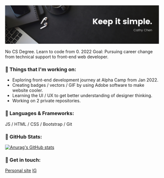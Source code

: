 ![Banner](https://github.com/cathychenvo/cathychenvo/blob/main/Banner.png)

No CS Degree. Learn to code from 0.
2022 Goal: Pursuing career change from technical support to front-end web developer. 

### 🌱 Things that I'm working on:
- Exploring front-end development journey at Alpha Camp from Jan 2022.
- Creating badges / vectors / GIF by using Adobe software to make website cooler.
- Learning the UI / UX to get better understanding of designer thinking.
- Working on 2 private repositories.

### 🌱 Languages & Frameworks:
JS / HTML / CSS / Bootstrap / Git 

### 🌱 GitHub Stats:
[![Anurag's GitHub stats](https://github-readme-stats.vercel.app/api?username=anuraghazra)](https://github.com/anuraghazra/github-readme-stats)

### 🌱 Get in touch:
[Personal site](https://cathychenvo.github.io)
[IG](https://www.instagram.com/cathy_designchallenge/)

<!-- - 🌱 I'm currently learning from (https://tw.alphacamp.co/)
- 🔭 I’m creating my front-end projects at the moment.
- 👯 I’m looking to collaborate on ...
- 💬 Ask me about ...
- 📫 How to reach me: ...
- 😄 Pronouns: ...
- ⚡ Fun fact: ... -->
